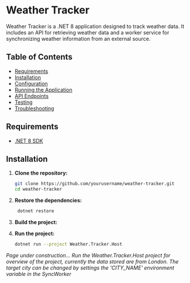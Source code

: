 # Weather Tracker

Weather Tracker is a .NET 8 application designed to track weather data. It includes an API for retrieving weather data
and a worker service for synchronizing weather information from an external source.

## Table of Contents

- [Requirements](#requirements)
- [Installation](#installation)
- [Configuration](#configuration)
- [Running the Application](#running-the-application)
- [API Endpoints](#api-endpoints)
- [Testing](#testing)
- [Troubleshooting](#troubleshooting)

## Requirements

- [.NET 8 SDK](https://dotnet.microsoft.com/download/dotnet/8.0)

## Installation

1. **Clone the repository:**

   ```sh
   git clone https://github.com/yourusername/weather-tracker.git
   cd weather-tracker
   ```

2. **Restore the dependencies:**

   ```sh
    dotnet restore
    ```

3. **Build the project:**
4. **Run the project:**

   ```sh
   dotnet run --project Weather.Tracker.Host
   ```

*Page under construction... Run the Weather.Tracker.Host project for overview of the project, currently the data stored
are from London. The target city can be changed by settings the 'CITY_NAME' environment variable in the SyncWorker*
